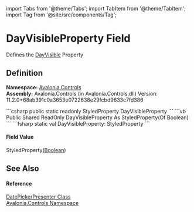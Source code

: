 import Tabs from '@theme/Tabs'; 
import TabItem from '@theme/TabItem'; 
import Tag from '@site/src/components/Tag'; 

# DayVisibleProperty Field


Defines the <a href="P_Avalonia_Controls_DatePickerPresenter_DayVisible">DayVisible</a> Property



## Definition
**Namespace:** <a href="N_Avalonia_Controls">Avalonia.Controls</a>  
**Assembly:** Avalonia.Controls (in Avalonia.Controls.dll) Version: 11.2.0+68ab391c0a3653e0722638e29fcbd9633c7fd386

<Tabs groupId="api-code-preview">
<TabItem value="csharp" label="C#">
```csharp
public static readonly StyledProperty<bool> DayVisibleProperty
```
</TabItem>
<TabItem value="vb" label="VB">
```vb
Public Shared ReadOnly DayVisibleProperty As StyledProperty(Of Boolean)
```
</TabItem>
<TabItem value="fsharp" label="F#">
```fsharp
static val DayVisibleProperty: StyledProperty<bool>
```
</TabItem>
</Tabs>



#### Field Value
StyledProperty(<a href="https://learn.microsoft.com/dotnet/api/system.boolean" target="_blank" rel="noopener noreferrer">Boolean</a>)

## See Also


#### Reference
<a href="T_Avalonia_Controls_DatePickerPresenter">DatePickerPresenter Class</a>  
<a href="N_Avalonia_Controls">Avalonia.Controls Namespace</a>  
